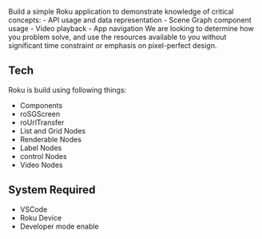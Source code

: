 

Build a simple Roku application to demonstrate knowledge of critical concepts: - API
usage and data representation - Scene Graph component usage - Video playback - App
navigation We are looking to determine how you problem solve, and use the resources
available to you without significant time constraint or emphasis on pixel-perfect design.

## Tech

 Roku is build using following things:

- Components
- roSGScreen
- roUrlTransfer
- List and Grid Nodes
- Renderable Nodes
- Label Nodes
- control Nodes
- Video Nodes





## System Required

- VSCode
- Roku Device
- Developer mode enable

